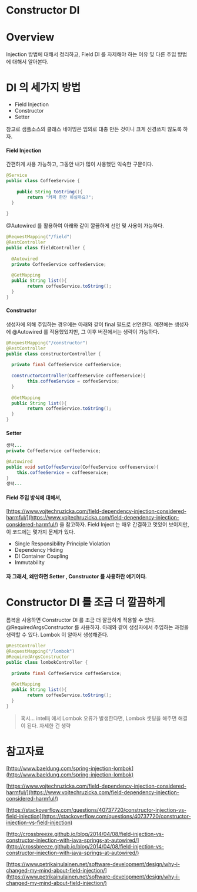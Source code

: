 # Constructor DI



# Overview
Injection 방법에 대해서 정리하고, Field DI 를 자제해야 하는 이유 및 다른 주입 방법에 대해서 알아본다. 


# DI 의 세가지 방법
- Field Injection
- Constructor
- Setter

참고로 샘플소스의 클래스 네이밍은 임의로 대충 만든 것이니 크게 신경쓰지 않도록 하자. 

#### Field Injection

간편하게 사용 가능하고, 그동안 내가 많이 사용했던 익숙한 구문이다. 

```java
@Service  
public class CoffeeService {  
  
    public String toString(){  
        return "커피 한잔 하실까요?";  
  }  
  
}
``` 
@Autowired 를 활용하여 아래와 같이 깔끔하게 선언 및 사용이 가능하다. 

```java
@RequestMapping("/field")  
@RestController  
public class fieldController {  
  
  @Autowired  
  private CoffeeService coffeeService;  
  
  @GetMapping  
  public String list(){  
        return coffeeService.toString();  
  }  
}
```



#### Constructor

생성자에 의해 주입하는 경우에는 아래와 같이 final 필드로 선언한다.  예전에는 생성자에 @Autowired 를 적용했었지만, 그 이후 버전에서는 생략이 가능하다. 

```java
@RequestMapping("/constructor")  
@RestController  
public class constructorController {  
  
  private final CoffeeService coffeeService;  
  
  constructorController(CoffeeService coffeeService){  
        this.coffeeService = coffeeService;  
  }  
  
  @GetMapping  
  public String list(){  
        return coffeeService.toString();  
  }  
}
```
#### Setter
```java
생략...
private CoffeeService coffeeService;

@Autowired
public void setCoffeeService(CoffeeService coffeeservice){
	this.coffeeService = coffeeservice;	
}
생략...
```

#### Field 주입 방식에 대해서, 

[https://www.vojtechruzicka.com/field-dependency-injection-considered-harmful/](https://www.vojtechruzicka.com/field-dependency-injection-considered-harmful/) 을 참고하자.  Field Inject 는 매우 간결하고 멋있어 보이지만, 이 코드에는 몇가지 문제가 있다. 

- Single Responsibility Principle Violation
- Dependency Hiding
- DI Container Coupling
- Immutability

#### 자 그래서, 왜만하면 Setter , Constructor 를 사용하란 얘기이다.


# Constructor DI 를 조금 더 깔끔하게
롬복을 사용하면 Constructor DI 를 조금 더 깔끔하게 적용할 수 있다.  @RequiredArgsConstructor  를 사용하자. 아래와 같이 생성자에서 주입하는 과정을 생략할 수 있다. Lombok 이 알아서 생성해준다. 
```java
@RestController  
@RequestMapping("/lombok")  
@RequiredArgsConstructor  
public class lombokController {  
  
  private final CoffeeService coffeeService;  
  
  @GetMapping  
  public String list(){  
        return coffeeService.toString();  
  }  
}
```

> 혹시... intellij 에서 Lombok 오류가 발생한다면,  Lombok 셋팅을 해주면 해결이 된다.  자세한 건 생략


# 참고자료

[http://www.baeldung.com/spring-injection-lombok](http://www.baeldung.com/spring-injection-lombok)

[https://www.vojtechruzicka.com/field-dependency-injection-considered-harmful/](https://www.vojtechruzicka.com/field-dependency-injection-considered-harmful/)

[https://stackoverflow.com/questions/40737720/constructor-injection-vs-field-injection](https://stackoverflow.com/questions/40737720/constructor-injection-vs-field-injection)

[http://crossbreeze.github.io/blog/2014/04/08/field-injection-vs-constructor-injection-with-java-springs-at-autowired/](http://crossbreeze.github.io/blog/2014/04/08/field-injection-vs-constructor-injection-with-java-springs-at-autowired/)

[https://www.petrikainulainen.net/software-development/design/why-i-changed-my-mind-about-field-injection/](https://www.petrikainulainen.net/software-development/design/why-i-changed-my-mind-about-field-injection/)
